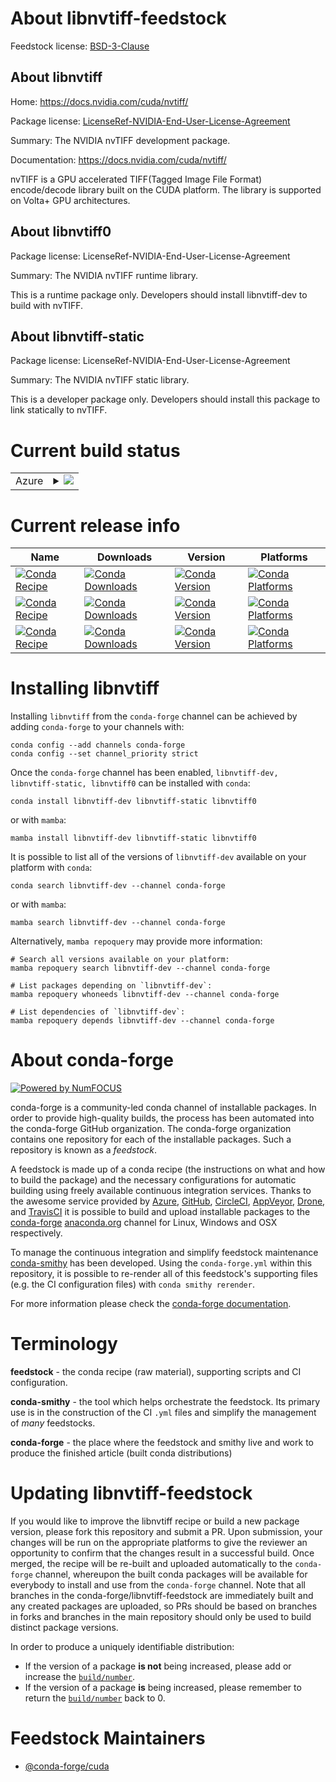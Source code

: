 About libnvtiff-feedstock
=========================

Feedstock license: [BSD-3-Clause](https://github.com/conda-forge/libnvtiff-feedstock/blob/main/LICENSE.txt)


About libnvtiff
---------------

Home: https://docs.nvidia.com/cuda/nvtiff/

Package license: [LicenseRef-NVIDIA-End-User-License-Agreement](https://docs.nvidia.com/cuda/eula/index.html)

Summary: The NVIDIA nvTIFF development package.

Documentation: https://docs.nvidia.com/cuda/nvtiff/

nvTIFF is a GPU accelerated TIFF(Tagged Image File Format) encode/decode library built on the CUDA platform. The library is supported on Volta+ GPU architectures.

About libnvtiff0
----------------



Package license: LicenseRef-NVIDIA-End-User-License-Agreement

Summary: The NVIDIA nvTIFF runtime library.

This is a runtime package only. Developers should install libnvtiff-dev to build with nvTIFF.

About libnvtiff-static
----------------------



Package license: LicenseRef-NVIDIA-End-User-License-Agreement

Summary: The NVIDIA nvTIFF static library.

This is a developer package only. Developers should install this package to link statically to nvTIFF.

Current build status
====================


<table>
    
  <tr>
    <td>Azure</td>
    <td>
      <details>
        <summary>
          <a href="https://dev.azure.com/conda-forge/feedstock-builds/_build/latest?definitionId=24102&branchName=main">
            <img src="https://dev.azure.com/conda-forge/feedstock-builds/_apis/build/status/libnvtiff-feedstock?branchName=main">
          </a>
        </summary>
        <table>
          <thead><tr><th>Variant</th><th>Status</th></tr></thead>
          <tbody><tr>
              <td>linux_64_c_compiler_version11cuda_compilernvcccuda_compiler_version11.8</td>
              <td>
                <a href="https://dev.azure.com/conda-forge/feedstock-builds/_build/latest?definitionId=24102&branchName=main">
                  <img src="https://dev.azure.com/conda-forge/feedstock-builds/_apis/build/status/libnvtiff-feedstock?branchName=main&jobName=linux&configuration=linux%20linux_64_c_compiler_version11cuda_compilernvcccuda_compiler_version11.8" alt="variant">
                </a>
              </td>
            </tr><tr>
              <td>linux_64_c_compiler_version13cuda_compilercuda-nvcccuda_compiler_version12.6</td>
              <td>
                <a href="https://dev.azure.com/conda-forge/feedstock-builds/_build/latest?definitionId=24102&branchName=main">
                  <img src="https://dev.azure.com/conda-forge/feedstock-builds/_apis/build/status/libnvtiff-feedstock?branchName=main&jobName=linux&configuration=linux%20linux_64_c_compiler_version13cuda_compilercuda-nvcccuda_compiler_version12.6" alt="variant">
                </a>
              </td>
            </tr><tr>
              <td>linux_aarch64_c_compiler_version11cuda_compilernvcccuda_compiler_version11.8</td>
              <td>
                <a href="https://dev.azure.com/conda-forge/feedstock-builds/_build/latest?definitionId=24102&branchName=main">
                  <img src="https://dev.azure.com/conda-forge/feedstock-builds/_apis/build/status/libnvtiff-feedstock?branchName=main&jobName=linux&configuration=linux%20linux_aarch64_c_compiler_version11cuda_compilernvcccuda_compiler_version11.8" alt="variant">
                </a>
              </td>
            </tr><tr>
              <td>linux_aarch64_c_compiler_version13cuda_compilercuda-nvcccuda_compiler_version12.6</td>
              <td>
                <a href="https://dev.azure.com/conda-forge/feedstock-builds/_build/latest?definitionId=24102&branchName=main">
                  <img src="https://dev.azure.com/conda-forge/feedstock-builds/_apis/build/status/libnvtiff-feedstock?branchName=main&jobName=linux&configuration=linux%20linux_aarch64_c_compiler_version13cuda_compilercuda-nvcccuda_compiler_version12.6" alt="variant">
                </a>
              </td>
            </tr><tr>
              <td>win_64_cuda_compilercuda-nvcccuda_compiler_version12.6</td>
              <td>
                <a href="https://dev.azure.com/conda-forge/feedstock-builds/_build/latest?definitionId=24102&branchName=main">
                  <img src="https://dev.azure.com/conda-forge/feedstock-builds/_apis/build/status/libnvtiff-feedstock?branchName=main&jobName=win&configuration=win%20win_64_cuda_compilercuda-nvcccuda_compiler_version12.6" alt="variant">
                </a>
              </td>
            </tr><tr>
              <td>win_64_cuda_compilernvcccuda_compiler_version11.8</td>
              <td>
                <a href="https://dev.azure.com/conda-forge/feedstock-builds/_build/latest?definitionId=24102&branchName=main">
                  <img src="https://dev.azure.com/conda-forge/feedstock-builds/_apis/build/status/libnvtiff-feedstock?branchName=main&jobName=win&configuration=win%20win_64_cuda_compilernvcccuda_compiler_version11.8" alt="variant">
                </a>
              </td>
            </tr>
          </tbody>
        </table>
      </details>
    </td>
  </tr>
</table>

Current release info
====================

| Name | Downloads | Version | Platforms |
| --- | --- | --- | --- |
| [![Conda Recipe](https://img.shields.io/badge/recipe-libnvtiff--dev-green.svg)](https://anaconda.org/conda-forge/libnvtiff-dev) | [![Conda Downloads](https://img.shields.io/conda/dn/conda-forge/libnvtiff-dev.svg)](https://anaconda.org/conda-forge/libnvtiff-dev) | [![Conda Version](https://img.shields.io/conda/vn/conda-forge/libnvtiff-dev.svg)](https://anaconda.org/conda-forge/libnvtiff-dev) | [![Conda Platforms](https://img.shields.io/conda/pn/conda-forge/libnvtiff-dev.svg)](https://anaconda.org/conda-forge/libnvtiff-dev) |
| [![Conda Recipe](https://img.shields.io/badge/recipe-libnvtiff--static-green.svg)](https://anaconda.org/conda-forge/libnvtiff-static) | [![Conda Downloads](https://img.shields.io/conda/dn/conda-forge/libnvtiff-static.svg)](https://anaconda.org/conda-forge/libnvtiff-static) | [![Conda Version](https://img.shields.io/conda/vn/conda-forge/libnvtiff-static.svg)](https://anaconda.org/conda-forge/libnvtiff-static) | [![Conda Platforms](https://img.shields.io/conda/pn/conda-forge/libnvtiff-static.svg)](https://anaconda.org/conda-forge/libnvtiff-static) |
| [![Conda Recipe](https://img.shields.io/badge/recipe-libnvtiff0-green.svg)](https://anaconda.org/conda-forge/libnvtiff0) | [![Conda Downloads](https://img.shields.io/conda/dn/conda-forge/libnvtiff0.svg)](https://anaconda.org/conda-forge/libnvtiff0) | [![Conda Version](https://img.shields.io/conda/vn/conda-forge/libnvtiff0.svg)](https://anaconda.org/conda-forge/libnvtiff0) | [![Conda Platforms](https://img.shields.io/conda/pn/conda-forge/libnvtiff0.svg)](https://anaconda.org/conda-forge/libnvtiff0) |

Installing libnvtiff
====================

Installing `libnvtiff` from the `conda-forge` channel can be achieved by adding `conda-forge` to your channels with:

```
conda config --add channels conda-forge
conda config --set channel_priority strict
```

Once the `conda-forge` channel has been enabled, `libnvtiff-dev, libnvtiff-static, libnvtiff0` can be installed with `conda`:

```
conda install libnvtiff-dev libnvtiff-static libnvtiff0
```

or with `mamba`:

```
mamba install libnvtiff-dev libnvtiff-static libnvtiff0
```

It is possible to list all of the versions of `libnvtiff-dev` available on your platform with `conda`:

```
conda search libnvtiff-dev --channel conda-forge
```

or with `mamba`:

```
mamba search libnvtiff-dev --channel conda-forge
```

Alternatively, `mamba repoquery` may provide more information:

```
# Search all versions available on your platform:
mamba repoquery search libnvtiff-dev --channel conda-forge

# List packages depending on `libnvtiff-dev`:
mamba repoquery whoneeds libnvtiff-dev --channel conda-forge

# List dependencies of `libnvtiff-dev`:
mamba repoquery depends libnvtiff-dev --channel conda-forge
```


About conda-forge
=================

[![Powered by
NumFOCUS](https://img.shields.io/badge/powered%20by-NumFOCUS-orange.svg?style=flat&colorA=E1523D&colorB=007D8A)](https://numfocus.org)

conda-forge is a community-led conda channel of installable packages.
In order to provide high-quality builds, the process has been automated into the
conda-forge GitHub organization. The conda-forge organization contains one repository
for each of the installable packages. Such a repository is known as a *feedstock*.

A feedstock is made up of a conda recipe (the instructions on what and how to build
the package) and the necessary configurations for automatic building using freely
available continuous integration services. Thanks to the awesome service provided by
[Azure](https://azure.microsoft.com/en-us/services/devops/), [GitHub](https://github.com/),
[CircleCI](https://circleci.com/), [AppVeyor](https://www.appveyor.com/),
[Drone](https://cloud.drone.io/welcome), and [TravisCI](https://travis-ci.com/)
it is possible to build and upload installable packages to the
[conda-forge](https://anaconda.org/conda-forge) [anaconda.org](https://anaconda.org/)
channel for Linux, Windows and OSX respectively.

To manage the continuous integration and simplify feedstock maintenance
[conda-smithy](https://github.com/conda-forge/conda-smithy) has been developed.
Using the ``conda-forge.yml`` within this repository, it is possible to re-render all of
this feedstock's supporting files (e.g. the CI configuration files) with ``conda smithy rerender``.

For more information please check the [conda-forge documentation](https://conda-forge.org/docs/).

Terminology
===========

**feedstock** - the conda recipe (raw material), supporting scripts and CI configuration.

**conda-smithy** - the tool which helps orchestrate the feedstock.
                   Its primary use is in the construction of the CI ``.yml`` files
                   and simplify the management of *many* feedstocks.

**conda-forge** - the place where the feedstock and smithy live and work to
                  produce the finished article (built conda distributions)


Updating libnvtiff-feedstock
============================

If you would like to improve the libnvtiff recipe or build a new
package version, please fork this repository and submit a PR. Upon submission,
your changes will be run on the appropriate platforms to give the reviewer an
opportunity to confirm that the changes result in a successful build. Once
merged, the recipe will be re-built and uploaded automatically to the
`conda-forge` channel, whereupon the built conda packages will be available for
everybody to install and use from the `conda-forge` channel.
Note that all branches in the conda-forge/libnvtiff-feedstock are
immediately built and any created packages are uploaded, so PRs should be based
on branches in forks and branches in the main repository should only be used to
build distinct package versions.

In order to produce a uniquely identifiable distribution:
 * If the version of a package **is not** being increased, please add or increase
   the [``build/number``](https://docs.conda.io/projects/conda-build/en/latest/resources/define-metadata.html#build-number-and-string).
 * If the version of a package **is** being increased, please remember to return
   the [``build/number``](https://docs.conda.io/projects/conda-build/en/latest/resources/define-metadata.html#build-number-and-string)
   back to 0.

Feedstock Maintainers
=====================

* [@conda-forge/cuda](https://github.com/orgs/conda-forge/teams/cuda/)


